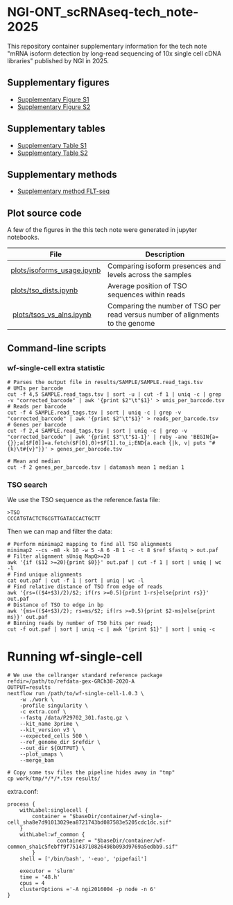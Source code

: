 # NGI-ONT_scRNAseq-tech_note-2025

This repository container supplementary information for the tech note "mRNA isoform detection by long-read sequencing of 10x single cell cDNA libraries" published by NGI in 2025.

## Supplementary figures

* [Supplementary Figure S1](Supplementary%20Figure%20S1.docx)
* [Supplementary Figure S2](Supplementary%20Figure%20S2.docx")

## Supplementary tables

* [Supplementary Table S1](Supplementary%20Table%20S1.docx)
* [Supplementary Table S2](Supplementary%20Table%20S2.docx)

## Supplementary methods

* [Supplementary method FLT-seq](Supplementary%20method%20FLT-seq.docx)

## Plot source code

A few of the figures in the this tech note were generated in jupyter notebooks. 

| File | Description |
| -------------------------- | ----------------------------------------------------------------------- |
| [plots/isoforms_usage.ipynb](plots/isoforms_usage.ipynb) | Comparing isoform presences and levels across the samples |
| [plots/tso_dists.ipynb](plots/tso_dists.ipynb) | Average position of TSO sequences within reads |
| [plots/tsos_vs_alns.ipynb](plots/tsos_vs_alns.ipynb) | Comparing the number of TSO per read versus number of alignments to the genome |


## Command-line scripts

### wf-single-cell extra statistic

```
# Parses the output file in results/SAMPLE/SAMPLE.read_tags.tsv
# UMIs per barcode
cut -f 4,5 SAMPLE.read_tags.tsv | sort -u | cut -f 1 | uniq -c | grep -v "corrected_barcode" | awk '{print $2"\t"$1}' > umis_per_barcode.tsv
# Reads per barcode
cut -f 4 SAMPLE.read_tags.tsv | sort | uniq -c | grep -v "corrected_barcode" | awk '{print $2"\t"$1}' > reads_per_barcode.tsv
# Genes per barcode
cut -f 2,4 SAMPLE.read_tags.tsv | sort | uniq -c | grep -v "corrected_barcode" | awk '{print $3"\t"$1-1}' | ruby -ane 'BEGIN{a={}};a[$F[0]]=a.fetch($F[0],0)+$F[1].to_i;END{a.each {|k, v| puts "#{k}\t#{v}"}}' > genes_per_barcode.tsv

# Mean and median
cut -f 2 genes_per_barcode.tsv | datamash mean 1 median 1 
```

### TSO search
We use the TSO sequence as the reference.fasta file:
```
>TSO
CCCATGTACTCTGCGTTGATACCACTGCTT
```

Then we can map and filter the data:
```
# Perform minimap2 mapping to find all TSO alignments
minimap2 --cs -m8 -k 10 -w 5 -A 6 -B 1 -c -t 8 $ref $fastq > out.paf
# Filter alignment sUniq MapQ>=20
awk '{if ($12 >=20){print $0}}' out.paf | cut -f 1 | sort | uniq | wc -l
# Find unique alignments 
cat out.paf | cut -f 1 | sort | uniq | wc -l
# Find relative distance of TSO from edge of reads
awk '{rs=(($4+$3)/2)/$2; if(rs >=0.5){print 1-rs}else{print rs}}'  out.paf
# Distance of TSO to edge in bp
awk '{ms=(($4+$3)/2); rs=ms/$2; if(rs >=0.5){print $2-ms}else{print ms}}' out.paf
# Binning reads by number of TSO hits per read;
cut -f out.paf | sort | uniq -c | awk '{print $1}' | sort | uniq -c
```

# Running wf-single-cell

```
# We use the cellranger standard reference package
refdir=/path/to/refdata-gex-GRCh38-2020-A
OUTPUT=results
nextflow run /path/to/wf-single-cell-1.0.3 \
    -w ./work \
    -profile singularity \
    -c extra.conf \
    --fastq /data/P29702_301.fastq.gz \
    --kit_name 3prime \
    --kit_version v3 \
    --expected_cells 500 \
    --ref_genome_dir $refdir \
    --out_dir ${OUTPUT} \
    --plot_umaps \
    --merge_bam

# Copy some tsv files the pipeline hides away in "tmp"
cp work/tmp/*/*/*.tsv results/
```

extra.conf:
```
process {
    withLabel:singlecell {
        container = "$baseDir/container/wf-single-cell_sha8e7d91013029ea8721743bd087583e5205cdc1dc.sif"
    }
    withLabel:wf_common {
                container = "$baseDir/container/wf-common_sha1c5febff9f75143710826498b093d9769a5edbb9.sif"
        }
    shell = ['/bin/bash', '-euo', 'pipefail']

    executor = 'slurm'
    time = '48.h'
    cpus = 4
    clusterOptions ='-A ngi2016004 -p node -n 6'
}
```
